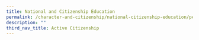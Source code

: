 ```yaml
---
title: National and Citizenship Education
permalink: /character-and-citizenship/national-citizenship-education/permalink/
description: ""
third_nav_title: Active Citizenship
---
```

